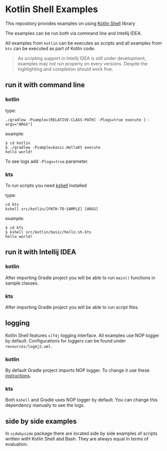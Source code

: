 # Kotlin Shell Examples
This repository provides examples on using [Kotlin Shell](https://github.com/jakubriegel/kotlin-shell) library

The examples can be run both via command line and Intellij IDEA.

All examples from `kotlin` can be executes as scripts and all examples from `kts` can be executed as part of Kotlin code. 

> As scripting support in Intellij IDEA is still under development, examples may not run properly on every versions. 
> Despite the highlighting and completion should work fine.

## run it with command line
### kotlin

type:
```shell
./gradlew -Psample=[RELATIVE-CLASS-PATH] -Plogs=true execute [--args="ARGS"]
```

example:
```shell
$ cd kotlin
$ ./gradlew -Psample=basic.HelloKt execute
hello world!
```

To see logs add `-Plogs=true` parameter.

### kts
To run scripts you need [kshell](https://github.com/jakubriegel/kshell) installed

type:
```shell
cd kts
kshell src/kotlin/[PATH-TO-SAMPLE] [ARGS]
```

example:
```shell
$ cd kts
$ kshell src/kotlin/basic/hello.sh.kts
hello world!
```

## run it with Intellij IDEA
### kotlin
After importing Gradle project you will be able to run `main()` functions in sample classes.

### kts
After importing Gradle project you will be able to run script files.

## logging
Kotlin Shell features `slf4j` logging interface. 
All examples use NOP logger by default. Configurations for loggers can be found under `resources/log4j2.xml`.

### kotlin
By default Gradle project imports NOP logger. To change it use these [instructions](#run-it-with-command-line).

### kts
Both `kshell` and Gradle uses NOP logger by default. You can change this dependency manually to see the logs.

## side by side examples
In `sidebyside` package there are located side by side examples of scripts written witH Kotlin Shell abd Bash. 
They are always equal in terms of evaluation.
